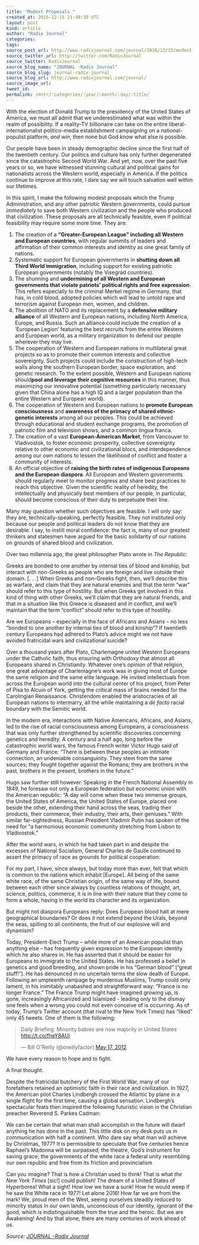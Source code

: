 ```yaml
---
title: "Modest Proposals "
created_at: 2016-12-15 21:40:39 UTC
layout: post
kind: article
author: "Radix Journal"
categories: 
tags: 
source_post_url: http://www.radixjournal.com/journal/2016/12/15/modest-proposals
source_twitter_url: http://twitter.com/RadixJournal
source_twitter: RadixJournal
source_blog_name: "JOURNAL -Radix Journal"
source_blog_slug: journal-radix-journal
source_blog_url: http://www.radixjournal.com/journal/
source_image_url: 
tweet_id:
permalink: /mntr/:categories/:year/:month/:day/:title/
---
```

<p>With the election of Donald Trump to the presidency of the United States of America, we must all admit that we underestimated what was within the realm of possibility. If a reality-TV billionaire can take on the entire liberal-internationalist politico-media establishment campaigning on a national-populist platform, <em>and win</em>, then none but God know what else is possible.</p>
<p>Our people have been in steady demographic decline since the first half of the twentieth century. Our politics and culture has only further degenerated since the catastrophic Second World War. And yet, now, over the past five years or so, we have witnessed stunning cultural and political gains for nationalists across the Western world, especially in America. If the politics continue to improve at this rate, I dare say we will touch salvation well within our lifetimes.</p>
<p>In this spirit, I make the following modest proposals which the Trump Administration, and any other patriotic Western governments, could pursue <em>immediately</em> to save both Western civilization and the people who produced that civilization. These proposals are all technically feasible, even if political feasibility may require some more time. They are:</p>
<ol>
<li>The creation of a <strong>“Greater-European League” including all Western and European countries</strong>, with regular summits of leaders and affirmation of their common interests and identity as one great family of nations.</li>
<li>Systematic support for European governments in <strong>shutting down all Third World immigration</strong>, including support for existing patriotic European governments (notably the Visegrád countries).</li>
<li>The shunning and <strong>undermining of all Western and European governments that violate patriots’ political rights and free expression</strong>. This refers especially to the criminal Merkel regime in Germany, that has, in cold blood, adopted policies which will lead to untold rape and terrorism against European men, women, and children.</li>
<li>The abolition of NATO and its replacement by a <strong>defensive military alliance</strong> of all Western and European nations, including North America, Europe, and Russia. Such an alliance could include the creation of a ‘European Legion’ featuring the best recruits from the entire Western and European world, as a military organization to defend our people wherever they may live.</li>
<li>The cooperation of Western and European nations in multilateral great projects so as to promote their common interests and collective sovereignty. Such projects could include the construction of high-tech walls along the southern European border, space exploration, and genetic research. To the extent possible, Western and European nations should<strong>pool and leverage their cognitive resources</strong> in this manner, thus maximizing our innovative potential (something particularly necessary given that China alone has a high IQ and a larger population than the entire Western and European world).</li>
<li>The cooperation of Western and European nations to <strong>promote European consciousness</strong> and <strong>awareness of the primacy of shared ethnic-genetic interests</strong> among all our peoples. This could be achieved through educational and student exchange programs, the promotion of patriotic film and television shows, and a common lingua franca.</li>
<li>The creation of a vast <strong>European-American Market</strong>, from Vancouver to Vladivostok, to foster economic prosperity, collective sovereignty relative to other economic and civilizational blocs, and interdependence among our own nations to lessen the likelihood of conflict and foster a community of interests.</li>
<li>An official objective of <strong>raising the birth rates of indigenous Europeans and the European diaspora</strong>. All European and Western governments should regularly meet to monitor progress and share best practices to reach this objective. Given the scientific reality of heredity, the intellectually and physically best members of our people, in particular, should become conscious of their duty to perpetuate their line.</li>
</ol>
<p>Many may question whether such objectives are feasible. I will only say: they are, technically-speaking, perfectly feasible. They not instituted only because our people and political leaders do not know that they are desirable. I say, to instill moral confidence: the fact is, many of our greatest thinkers and statesmen have argued for the basic solidarity of our nations on grounds of shared blood and civilization.</p>
<p>Over two millennia ago, the great philosopher Plato wrote in <em>The Republic</em>:</p>
<p>Greeks are bonded to one another by internal ties of blood and kinship, but interact with non-Greeks as people who are foreign and live outside their domain. [. . .] When Greeks and non-Greeks fight, then, we’ll describe this as warfare, and claim that they are natural enemies and that the term “war” should refer to this type of hostility. But when Greeks get involved in this kind of thing with other Greeks, we’ll claim that they are natural friends, and that in a situation like this Greece is diseased and in conflict, and we’ll maintain that the term “conflict” should refer to this type of hostility.</p>
<p>Are we Europeans – especially in the face of Africans and Asians – no less “bonded to one another by internal ties of blood and kinship”? If twentieth century Europeans had adhered to Plato’s advice might we not have avoided fratricidal wars and civilizational suicide?</p>
<p>Over a thousand years after Plato, Charlemagne united Western Europeans under the Catholic faith, thus ensuring with Orthodoxy that almost all Europeans shared in Christianity. Whatever one’s opinion of that religion, one great advantage of Charlemagne’s work was in giving most of Europe the same religion and the same elite language. He invited intellectuals from across the European world into the cultural center of his project, from Peter of Pisa to Alcuin of York, getting the critical mass of brains needed for the Carolingian Renaissance. Christendom enabled the aristocracies of all European nations to intermarry, all the while maintaining a <em>de facto</em> racial boundary with the Semitic world.</p>
<p>In the modern era, interactions with Native Americans, Africans, and Asians, led to the rise of racial consciousness among Europeans, a consciousness that was only further strengthened by scientific discoveries concerning genetics and heredity. A century and a half ago, long before the catastrophic world wars, the famous French writer Victor Hugo said of Germany and France: “There is between these peoples an intimate connection, an undeniable consanguinity. They stem from the same sources; they fought together against the Romans; they are brothers in the past, brothers in the present, brothers in the future.”</p>
<p>Hugo saw further still however. Speaking in the French National Assembly in 1849, he foresaw not only a European federation but economic union with the American republic: “A day will come when these two immense groups, the United States of America, the United States of Europe, placed one beside the other, extending their hand across the seas, trading their products, their commerce, their industry, their arts, their geniuses.” With similar far-sightedness, Russian President Vladimir Putin has spoken of the need for “a harmonious economic community stretching from Lisbon to Vladivostok.”</p>
<p>After the world wars, in which he had taken part in and despite the excesses of National Socialism, General Charles de Gaulle continued to assert the primacy of race as grounds for political cooperation:</p>
<p>For my part, I have, since always, but today more than ever, felt that which is common to the nations which inhabit [Europe]. All being of the same white race, of the same Christian origin, of the same way of life, bound between each other since always by countless relations of thought, art, science, politics, commerce, it is in line with their nature that they come to form a whole, having in the world its character and its organization.</p>
<p>But might not diaspora Europeans reply: Does European blood halt at mere geographical boundaries? Or does it not extend beyond the Urals, beyond the seas, spilling to all continents, the fruit of our explosive will and dynamism?</p>
<p>Today, President-Elect Trump – while more of an American populist than anything else – has frequently given expression to the European identity which he also shares in. He has asserted that it should be easier for Europeans to immigrate to the United States. He has professed a belief in genetics and good breeding, and shown pride in his “German blood” (“great stuff!”). He has denounced in no uncertain terms the slow death of Europe. Following an umpteenth rampage by murderous Muslims, Trump could only lament, in his inimitably unabashed and straightforward way: “France is no longer France.” The France Trump might have imagined growing up, is gone, increasingly Africanized and Islamized - leading only to the dismay one feels when a wrong you could not even conceive of is occurring. As of today, Trump’s Twitter account (that rival to the New York Times) has “liked” only 45 tweets. One of them is the following:</p>
<blockquote class="twitter-tweet"><p lang="en" dir="ltr">Daily Briefing: Minority babies are now majority in United States <a href="http://t.co/fheY8AUi">http://t.co/fheY8AUi</a></p>— Bill O'Reilly (@oreillyfactor) <a href="https://twitter.com/oreillyfactor/status/203196276689477632">May 17, 2012</a></blockquote>
<p>We have every reason to hope and to fight.</p>
<p>A final thought.</p>
<p>Despite the fratricidal butchery of the First World War, many of our forefathers retained an optimistic faith in their race and civilization. In 1927, the American pilot Charles Lindbergh crossed the Atlantic by plane in a single flight for the first time, causing a global sensation. Lindbergh’s spectacular feats then inspired the following futuristic vision in the Christian preacher Reverend S. Parkes Cadman:</p>
<p>We can be certain that what man shall accomplish in the future will dwarf anything he has done in the past. This little disk on my desk puts us in communication with half a continent. Who dare say what man will achieve by Christmas, 1977? It is permissible to speculate that five centuries hence Raphael’s Madonna will be surpassed; the theatre, God’s instrument for saving grace; the governments of the white race a federal unity resembling our own republic and free from its friction and provincialism</p>
<p>Can you imagine? That is how a Christian used to think! That is what <em>the New York Times</em> [sic!] could publish! The dream of a United States of Hyperborea! What a sight! How low we have a sunk! How he would weep if he saw the White race in 1977! Let alone 2016! How far we are from the mark! We, proud men of the West, seeing ourselves steadily reduced to minority status in our own lands, unconscious of our identity, ignorant of the good, which is indistinguishable from the true and the heroic. But we are Awakening! And by that alone, there are many centuries of work ahead of us.</p><div class="">
    <i>Source: <a href="http://www.radixjournal.com/journal/">JOURNAL -Radix Journal</a></i>
</div>
